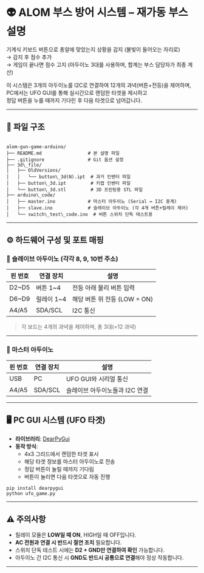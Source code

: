 # 👽 ALOM 부스 방어 시스템 – 재가동 부스 설명

기계식 키보드 버튼으로 총알에 맞았는지 상황을 감지 (불빛이 들어오는 자리로)  
→ 감지 후 점수 추가  
→ 게임이 끝나면 점수 고지 (아두이노 3대를 사용하며, 합계는 부스 담당자가 최종 계산)  

이 시스템은 3개의 아두이노를 I2C로 연결하여 12개의 과녁(버튼+전등)을 제어하며,  
PC에서는 UFO GUI를 통해 실시간으로 랜덤한 타겟을 제시하고  
정답 버튼을 누를 때까지 기다린 후 다음 타겟으로 넘어갑니다.

---

## 📁 파일 구조

```

alom-gun-game-arduino/  
├── README.md                 # 본 설명 파일  
├── .gitignore                # Git 옵션 설정  
├── 3d\_file/  
│   ├── OldVersions/
│   │   └── button\_3d(N).ipt  # 과거 인벤터 파일  
│   ├── button\_3d.ipt         # 키캡 인벤터 파일  
│   └── button\_3d.stl         # 3D 프린팅용 STL 파일  
├── arduino\_code/
│   ├── master.ino            # 마스터 아두이노 (Serial ↔ I2C 중계)  
│   ├── slave.ino             # 슬레이브 아두이노 (각 4개 버튼+릴레이 제어)  
│   └── switch\_test\_code.ino  # 버튼 스위치 단독 테스트용  

```

---

## ⚙️ 하드웨어 구성 및 포트 매핑

### 📡 슬레이브 아두이노 (각각 8, 9, 10번 주소)

| 핀 번호 | 연결 장치  | 설명                            |
|---------|-------------|---------------------------------|
| D2~D5   | 버튼 1~4    | 전등 아래 물리 버튼 입력        |
| D6~D9   | 릴레이 1~4  | 해당 버튼 위 전등 (LOW = ON)    |
| A4/A5   | SDA/SCL     | I2C 통신                        |

> 각 보드는 4개의 과녁을 제어하며, 총 3대(=12 과녁)

---

### 🧠 마스터 아두이노

| 핀 번호 | 연결 장치     | 설명                              |
|---------|----------------|-----------------------------------|
| USB     | PC             | UFO GUI와 시리얼 통신             |
| A4/A5   | SDA/SCL        | 슬레이브 아두이노들과 I2C 연결    |

---

## 🖥️ PC GUI 시스템 (UFO 타겟)

- **라이브러리**: [DearPyGui](https://github.com/hoffstadt/dearpygui)
- **동작 방식**:
  - 4x3 그리드에서 랜덤한 타겟 표시
  - 해당 타겟 정보를 마스터 아두이노로 전송
  - 정답 버튼이 눌릴 때까지 기다림
  - 버튼이 눌리면 다음 타겟으로 자동 진행

```
pip install dearpygui
python ufo_game.py
```

---

## ⚠️ 주의사항

* 릴레이 모듈은 **LOW일 때 ON**, HIGH일 때 OFF입니다.
* **AC 전원과 연결 시 반드시 절연 조치** 필요합니다.
* 스위치 단독 테스트 시에는 **D2 + GND만 연결하여 확인** 가능합니다.
* 아두이노 간 I2C 통신 시 **GND도 반드시 공통으로 연결**해야 정상 작동합니다.

---
